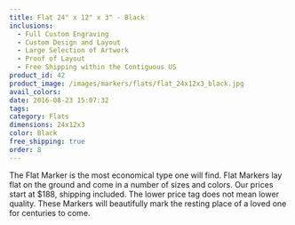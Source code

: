 ```yaml
---
title: Flat 24" x 12" x 3" - Black
inclusions:
  - Full Custom Engraving
  - Custom Design and Layout
  - Large Selection of Artwork
  - Proof of Layout
  - Free Shipping within the Contiguous US
product_id: 42
product_image: /images/markers/flats/flat_24x12x3_black.jpg
avail_colors: 
date: 2016-08-23 15:07:32
tags:
category: Flats
dimensions: 24x12x3
color: Black
free_shipping: true
order: 8
---
```

The Flat Marker is the most economical type one will find. Flat Markers lay flat on the ground and come in a number of sizes and colors. Our prices start at $188, shipping included. The lower price tag does not mean lower quality. These Markers will beautifully mark the resting place of a loved one for centuries to come.